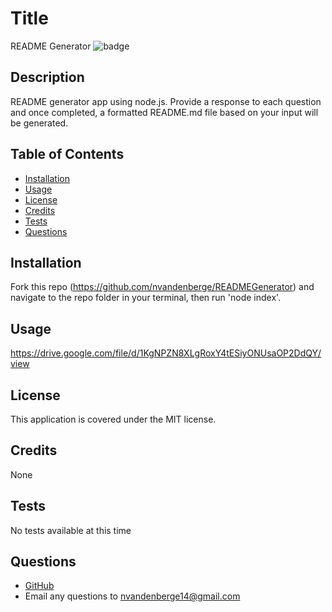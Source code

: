 # Title
README Generator
![badge](https://img.shields.io/static/v1?label=license&message=MIT&color=green)

## Description
README generator app using node.js. Provide a response to each question and once completed, a formatted README.md file  based on your input will be generated.

## Table of Contents
* [Installation](#installation)
* [Usage](#usage)
* [License](#license)
* [Credits](#credits)
* [Tests](#tests)
* [Questions](#questions)

## Installation
Fork this repo (https://github.com/nvandenberge/READMEGenerator) and navigate to the repo folder in your terminal, then run 'node index'. 

## Usage
https://drive.google.com/file/d/1KgNPZN8XLgRoxY4tESiyONUsaOP2DdQY/view

## License
This application is covered under the MIT license.

## Credits
None

## Tests
No tests available at this time

## Questions
- [GitHub](https://github.com/nvandenberge)
- Email any questions to nvandenberge14@gmail.com
